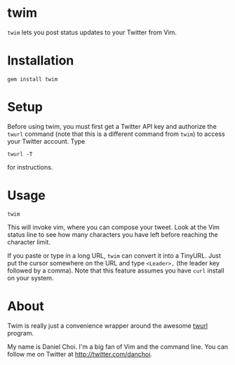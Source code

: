 # twim

`twim` lets you post status updates to your Twitter from Vim.

# Installation

    gem install twim

# Setup

Before using twim, you must first get a Twitter API key and authorize
the `twurl` command (note that this is a different command from `twim`)
to access your Twitter account. Type 

    twurl -T

for instructions.


# Usage

    twim 

This will invoke vim, where you can compose your tweet. Look at the Vim status
line to see how many characters you have left before reaching the character
limit.

If you paste or type in a long URL, `twim` can convert it into a TinyURL. Just
put the cursor somewhere on the URL and type `<Leader>,` (the leader key
followed by a comma). Note that this feature assumes you have `curl` install on
your system.

# About

Twim is really just a convenience wrapper around the awesome [twurl][twurl]
program.

[twurl]:https://github.com/marcel/twurl

My name is Daniel Choi. I'm a big fan of Vim and the command line. You can
follow me on Twitter at <http://twitter.com/danchoi>.


